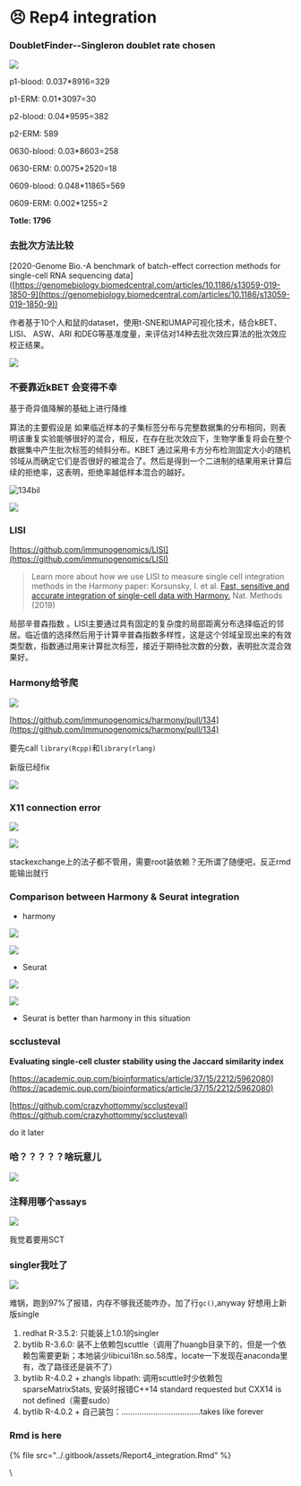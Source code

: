 # 😣 Rep4 integration

### DoubletFinder--Singleron doublet rate chosen

![](<../.gitbook/assets/image (5).png>)

p1-blood: 0.037\*8916=329

p1-ERM: 0.01\*3097=30

p2-blood: 0.04\*9595=382

p2-ERM: 589

0630-blood: 0.03\*8603=258

0630-ERM: 0.0075\*2520=18

0609-blood: 0.048\*11865=569

0609-ERM: 0.002\*1255=2

**Totle: 1796**

### 去批次方法比较

\[2020-Genome Bio.-A benchmark of batch-effect correction methods for single-cell RNA sequencing data]\([https://genomebiology.biomedcentral.com/articles/10.1186/s13059-019-1850-9](https://genomebiology.biomedcentral.com/articles/10.1186/s13059-019-1850-9))

作者基于10个人和鼠的dataset，使用t-SNE和UMAP可视化技术，结合kBET、 LISI、 ASW、ARI 和DEG等基准度量，来评估对14种去批次效应算法的批次效应校正结果。

![](<../.gitbook/assets/image (2) (1).png>)

### 不要靠近kBET 会变得不幸

基于奇异值降解的基础上进行降维

算法的主要假设是 如果临近样本的子集标签分布与完整数据集的分布相同，则表明该重复实验能够很好的混合，相反，在存在批次效应下，生物学重复将会在整个数据集中产生批次标签的倾斜分布。KBET 通过采用卡方分布检测固定大小的随机邻域从而确定它们是否很好的被混合了。然后是得到一个二进制的结果用来计算后续的拒绝率，这表明，拒绝率越低样本混合的越好。

![134bil](<../.gitbook/assets/image (1) (1).png>)

![](../.gitbook/assets/image-20211013223446241.png)

### LISI

[https://github.com/immunogenomics/LISI](https://github.com/immunogenomics/LISI)

> Learn more about how we use LISI to measure single cell integration methods in the Harmony paper: Korsunsky, I. et al. [Fast, sensitive and accurate integration of single-cell data with Harmony.](https://www.nature.com/articles/s41592-019-0619-0) Nat. Methods (2019)

局部辛普森指数 。LISI主要通过具有固定的复杂度的局部距离分布选择临近的邻居。临近值的选择然后用于计算辛普森指数多样性，这是这个邻域呈现出来的有效类型数，指数通过用来计算批次标签，接近于期待批次数的分数，表明批次混合效果好。

### Harmony给爷爬

![](<../.gitbook/assets/image-20211014163420710 (1).png>)

[https://github.com/immunogenomics/harmony/pull/134](https://github.com/immunogenomics/harmony/pull/134)

要先call `library(Rcpp)`和`library(rlang)`

新版已经fix

![](../.gitbook/assets/image-20211014163933014.png)

### X11 connection error

![](../.gitbook/assets/image-20211015164921588.png)

![](../.gitbook/assets/image-20211015164934206.png)

stackexchange上的法子都不管用，需要root装依赖？无所谓了随便吧，反正rmd能输出就行

### Comparison between Harmony & Seurat integration

* harmony

![](<../.gitbook/assets/image-20211015183214339 (1).png>)

![](../.gitbook/assets/image-20211015183355315.png)

* Seurat

![](<../.gitbook/assets/image-20211015203241348 (1).png>)

![](<../.gitbook/assets/image-20211015203312754 (1).png>)

* Seurat is better than harmony in this situation

### scclusteval

**Evaluating single-cell cluster stability using the Jaccard similarity index**

[https://academic.oup.com/bioinformatics/article/37/15/2212/5962080](https://academic.oup.com/bioinformatics/article/37/15/2212/5962080)

[https://github.com/crazyhottommy/scclusteval](https://github.com/crazyhottommy/scclusteval)

do it later

### 哈？？？？？啥玩意儿

![](../.gitbook/assets/image-20211017114521403.png)

### 注释用哪个assays

![](<../.gitbook/assets/image-20211018080250598 (1).png>)

我觉着要用SCT

### singler我吐了

![](<../.gitbook/assets/image (3) (1).png>)

难锅，跑到97%了报错，内存不够我还能咋办，加了行`gc()`,anyway 好想用上新版single

1. redhat R-3.5.2: 只能装上1.0.1的singler
2. bytlib R-3.6.0: 装不上依赖包scuttle（调用了huangb目录下的，但是一个依赖包需要更新；本地装少libicui18n.so.58库，locate一下发现在anaconda里有，改了路径还是装不了）
3. bytlib R-4.0.2 + zhangls libpath: 调用scuttle时少依赖包sparseMatrixStats, 安装时报错C++14 standard requested but CXX14 is not defined（需要sudo）
4. bytlib R-4.0.2 + 自己装包：...................................takes like forever

### Rmd is here

{% file src="../.gitbook/assets/Report4_integration.Rmd" %}

\
